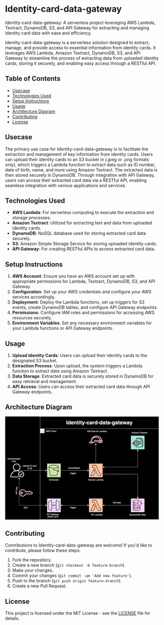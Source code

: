 # Identity-card-data-gateway
Identity-card-data-gateway: A serverless project leveraging AWS Lambda, Textract, DynamoDB, S3, and API Gateway for extracting and managing identity card data with ease and efficiency.

Identity-card-data-gateway is a serverless solution designed to extract, manage, and provide access to essential information from identity cards. It leverages AWS Lambda, Amazon Textract, DynamoDB, S3, and API Gateway to streamline the process of extracting data from uploaded identity cards, storing it securely, and enabling easy access through a RESTful API.

## Table of Contents

- [Usecase](#usecase)
- [Technologies Used](#technologies-used)
- [Setup Instructions](#setup-instructions)
- [Usage](#usage)
- [Architecture Diagram](#architecture-diagram)
- [Contributing](#contributing)
- [License](#license)

## Usecase

The primary use case for Identity-card-data-gateway is to facilitate the extraction and management of key information from identity cards. Users can upload their identity cards to an S3 bucket in (.jpeg or .png formats only), which triggers a Lambda function to extract data such as ID number, date of birth, name, and more using Amazon Textract. The extracted data is then stored securely in DynamoDB. Through integration with API Gateway, users can access their extracted card data via a RESTful API, enabling seamless integration with various applications and services.

## Technologies Used

- **AWS Lambda**: For serverless computing to execute the extraction and storage processes.
- **Amazon Textract**: Utilized for extracting text and data from uploaded identity cards.
- **DynamoDB**: NoSQL database used for storing extracted card data securely.
- **S3**: Amazon Simple Storage Service for storing uploaded identity cards.
- **API Gateway**: For creating RESTful APIs to access extracted card data.

## Setup Instructions

1. **AWS Account**: Ensure you have an AWS account set up with appropriate permissions for Lambda, Textract, DynamoDB, S3, and API Gateway.
2. **Configuration**: Set up your AWS credentials and configure your AWS services accordingly.
3. **Deployment**: Deploy the Lambda functions, set up triggers for S3 events, create DynamoDB tables, and configure API Gateway endpoints.
4. **Permissions**: Configure IAM roles and permissions for accessing AWS resources securely.
5. **Environment Variables**: Set any necessary environment variables for your Lambda functions or API Gateway endpoints.

## Usage

1. **Upload Identity Cards**: Users can upload their identity cards to the designated S3 bucket.
2. **Extraction Process**: Upon upload, the system triggers a Lambda function to extract data using Amazon Textract.
3. **Data Storage**: Extracted card data is securely stored in DynamoDB for easy retrieval and management.
4. **API Access**: Users can access their extracted card data through API Gateway endpoints.

## Architecture Diagram

![Serverless Architecture](./Images/Identity-card-data-gateway.svg)

## Contributing

Contributions to Identity-card-data-gateway are welcome! If you'd like to contribute, please follow these steps:

1. Fork the repository.
2. Create a new branch (`git checkout -b feature-branch`).
3. Make your changes.
4. Commit your changes (`git commit -am 'Add new feature'`).
5. Push to the branch (`git push origin feature-branch`).
6. Create a new Pull Request.

## License

This project is licensed under the MIT License - see the [LICENSE](LICENSE) file for details.
